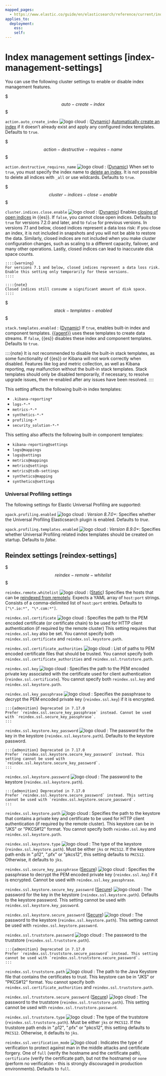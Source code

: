 ```yaml
---
mapped_pages:
  - https://www.elastic.co/guide/en/elasticsearch/reference/current/index-management-settings.html
applies_to:
  deployment:
    ess:
    self:
---
```


# Index management settings [index-management-settings]

You can use the following cluster settings to enable or disable index management features.

$$$auto-create-index$$$

`action.auto_create_index` ![logo cloud](https://doc-icons.s3.us-east-2.amazonaws.com/logo_cloud.svg "Supported on Elastic Cloud Hosted")
:   ([Dynamic](docs-content://deploy-manage/deploy/self-managed/configure-elasticsearch.md#dynamic-cluster-setting)) [Automatically create an index](https://www.elastic.co/docs/api/doc/elasticsearch/operation/operation-create) if it doesn’t already exist and apply any configured index templates. Defaults to `true`.

$$$action-destructive-requires-name$$$

`action.destructive_requires_name` ![logo cloud](https://doc-icons.s3.us-east-2.amazonaws.com/logo_cloud.svg "Supported on Elastic Cloud Hosted")
:   ([Dynamic](docs-content://deploy-manage/deploy/self-managed/configure-elasticsearch.md#dynamic-cluster-setting)) When set to `true`, you must specify the index name to [delete an index](https://www.elastic.co/docs/api/doc/elasticsearch/operation/operation-indices-delete). It is not possible to delete all indices with `_all` or use wildcards. Defaults to `true`.

$$$cluster-indices-close-enable$$$

`cluster.indices.close.enable` ![logo cloud](https://doc-icons.s3.us-east-2.amazonaws.com/logo_cloud.svg "Supported on Elastic Cloud Hosted")
:   ([Dynamic](docs-content://deploy-manage/deploy/self-managed/configure-elasticsearch.md#dynamic-cluster-setting)) Enables [closing of open indices](https://www.elastic.co/docs/api/doc/elasticsearch/operation/operation-indices-close) in {{es}}. If `false`, you cannot close open indices. Defaults to `true` for versions 7.2.0 and later, and to `false` for previous versions. In versions 7.1 and below, closed indices represent a data loss risk: if you close an index, it is not included in snapshots and you will not be able to restore the data. Similarly, closed indices are not included when you make cluster configuration changes, such as scaling to a different capacity, failover, and many other operations. Lastly, closed indices can lead to inaccurate disk space counts.

    ::::{warning}
    For versions 7.1 and below, closed indices represent a data loss risk. Enable this setting only temporarily for these versions.
    ::::

    ::::{note}
    Closed indices still consume a significant amount of disk space.
    ::::


$$$stack-templates-enabled$$$

`stack.templates.enabled`
:   ([Dynamic](docs-content://deploy-manage/deploy/self-managed/configure-elasticsearch.md#dynamic-cluster-setting)) If `true`, enables built-in index and component templates. [{{agent}}](docs-content://reference/fleet/index.md) uses these templates to create data streams. If `false`, {{es}} disables these index and component templates. Defaults to `true`.

::::{note}
It is not recommended to disable the built-in stack templates, as some functionality of {{es}} or Kibana will not work correctly when disabled. Features like log and metric collection, as well as Kibana reporting, may malfunction without the built-in stack templates. Stack templates should only be disabled temporarily, if necessary, to resolve upgrade issues, then re-enabled after any issues have been resolved.
::::


This setting affects the following built-in index templates:

* `.kibana-reporting*`
* `logs-*-*`
* `metrics-*-*`
* `synthetics-*-*`
* `profiling-*`
* `security_solution-*-*`

This setting also affects the following built-in component templates:

* `kibana-reporting@settings`
* `logs@mappings`
* `logs@settings`
* `metrics@mappings`
* `metrics@settings`
* `metrics@tsdb-settings`
* `synthetics@mapping`
* `synthetics@settings`

### Universal Profiling settings

The following settings for Elastic Universal Profiling are supported:

`xpack.profiling.enabled` ![logo cloud](https://doc-icons.s3.us-east-2.amazonaws.com/logo_cloud.svg "Supported on Elastic Cloud Hosted")
:   *Version 8.7.0+*: Specifies whether the Universal Profiling Elasticsearch plugin is enabled. Defaults to *true*.

`xpack.profiling.templates.enabled` ![logo cloud](https://doc-icons.s3.us-east-2.amazonaws.com/logo_cloud.svg "Supported on Elastic Cloud Hosted")
:   *Version 8.9.0+*: Specifies whether Universal Profiling related index templates should be created on startup. Defaults to *false*.


## Reindex settings [reindex-settings]

$$$reindex-remote-whitelist$$$

`reindex.remote.whitelist` ![logo cloud](https://doc-icons.s3.us-east-2.amazonaws.com/logo_cloud.svg "Supported on Elastic Cloud Hosted")
:   ([Static](docs-content://deploy-manage/deploy/self-managed/configure-elasticsearch.md#static-cluster-setting)) Specifies the hosts that can be [reindexed from remotely](https://www.elastic.co/docs/api/doc/elasticsearch/operation/operation-reindex). Expects a YAML array of `host:port` strings. Consists of a comma-delimited list of `host:port` entries. Defaults to `["\*.io:*", "\*.com:*"]`.

`reindex.ssl.certificate` ![logo cloud](https://doc-icons.s3.us-east-2.amazonaws.com/logo_cloud.svg "Supported on Elastic Cloud Hosted")
:   Specifies the path to the PEM encoded certificate (or certificate chain) to be used for HTTP client authentication (if required by the remote cluster) This setting requires that `reindex.ssl.key` also be set. You cannot specify both `reindex.ssl.certificate` and `reindex.ssl.keystore.path`.

`reindex.ssl.certificate_authorities` ![logo cloud](https://doc-icons.s3.us-east-2.amazonaws.com/logo_cloud.svg "Supported on Elastic Cloud Hosted")
:   List of paths to PEM encoded certificate files that should be trusted. You cannot specify both `reindex.ssl.certificate_authorities` and `reindex.ssl.truststore.path`.

`reindex.ssl.key` ![logo cloud](https://doc-icons.s3.us-east-2.amazonaws.com/logo_cloud.svg "Supported on Elastic Cloud Hosted")
:   Specifies the path to the PEM encoded private key associated with the certificate used for client authentication (`reindex.ssl.certificate`). You cannot specify both `reindex.ssl.key` and `reindex.ssl.keystore.path`.

`reindex.ssl.key_passphrase` ![logo cloud](https://doc-icons.s3.us-east-2.amazonaws.com/logo_cloud.svg "Supported on Elastic Cloud Hosted")
:   Specifies the passphrase to decrypt the PEM encoded private key (`reindex.ssl.key`) if it is encrypted.

    :::{admonition} Deprecated in 7.17.0
    Prefer `reindex.ssl.secure_key_passphrase` instead. Cannot be used with `reindex.ssl.secure_key_passphrase`.
    :::

`reindex.ssl.keystore.key_password` ![logo cloud](https://doc-icons.s3.us-east-2.amazonaws.com/logo_cloud.svg "Supported on Elastic Cloud Hosted")
:   The password for the key in the keystore (`reindex.ssl.keystore.path`). Defaults to the keystore password.

    :::{admonition} Deprecated in 7.17.0
    Prefer `reindex.ssl.keystore.secure_key_password` instead. This setting cannot be used with `reindex.ssl.keystore.secure_key_password`.
    :::

`reindex.ssl.keystore.password` ![logo cloud](https://doc-icons.s3.us-east-2.amazonaws.com/logo_cloud.svg "Supported on Elastic Cloud Hosted")
:   The password to the keystore (`reindex.ssl.keystore.path`).

    :::{admonition} Deprecated in 7.17.0
    Prefer `reindex.ssl.keystore.secure_password` instead. This setting cannot be used with `reindex.ssl.keystore.secure_password`.
    :::

`reindex.ssl.keystore.path` ![logo cloud](https://doc-icons.s3.us-east-2.amazonaws.com/logo_cloud.svg "Supported on Elastic Cloud Hosted")
:   Specifies the path to the keystore that contains a private key and certificate to be used for HTTP client authentication (if required by the remote cluster). This keystore can be in "JKS" or "PKCS#12" format. You cannot specify both `reindex.ssl.key` and `reindex.ssl.keystore.path`.

`reindex.ssl.keystore.type` ![logo cloud](https://doc-icons.s3.us-east-2.amazonaws.com/logo_cloud.svg "Supported on Elastic Cloud Hosted")
:   The type of the keystore (`reindex.ssl.keystore.path`). Must be either `jks` or `PKCS12`. If the keystore path ends in ".p12", ".pfx" or "pkcs12", this setting defaults to `PKCS12`. Otherwise, it defaults to `jks`.

`reindex.ssl.secure_key_passphrase` ([Secure](docs-content://deploy-manage/security/secure-settings.md)) ![logo cloud](https://doc-icons.s3.us-east-2.amazonaws.com/logo_cloud.svg "Supported on Elastic Cloud Hosted")
:   Specifies the passphrase to decrypt the PEM encoded private key (`reindex.ssl.key`) if it is encrypted. Cannot be used with `reindex.ssl.key_passphrase`.

`reindex.ssl.keystore.secure_key_password` ([Secure](docs-content://deploy-manage/security/secure-settings.md)) ![logo cloud](https://doc-icons.s3.us-east-2.amazonaws.com/logo_cloud.svg "Supported on Elastic Cloud Hosted")
:   The password for the key in the keystore (`reindex.ssl.keystore.path`). Defaults to the keystore password. This setting cannot be used with `reindex.ssl.keystore.key_password`.

`reindex.ssl.keystore.secure_password` ([Secure](docs-content://deploy-manage/security/secure-settings.md)) ![logo cloud](https://doc-icons.s3.us-east-2.amazonaws.com/logo_cloud.svg "Supported on Elastic Cloud Hosted")
:   The password to the keystore (`reindex.ssl.keystore.path`). This setting cannot be used with `reindex.ssl.keystore.password`.

`reindex.ssl.truststore.password` ![logo cloud](https://doc-icons.s3.us-east-2.amazonaws.com/logo_cloud.svg "Supported on Elastic Cloud Hosted")
:   The password to the truststore (`reindex.ssl.truststore.path`).

    :::{admonition} Deprecated in 7.17.0
    Prefer `reindex.ssl.truststore.secure_password` instead. This setting cannot be used with `reindex.ssl.truststore.secure_password`.
    :::

`reindex.ssl.truststore.path` ![logo cloud](https://doc-icons.s3.us-east-2.amazonaws.com/logo_cloud.svg "Supported on Elastic Cloud Hosted")
:   The path to the Java Keystore file that contains the certificates to trust. This keystore can be in "JKS" or "PKCS#12" format. You cannot specify both `reindex.ssl.certificate_authorities` and `reindex.ssl.truststore.path`.

`reindex.ssl.truststore.secure_password` ([Secure](docs-content://deploy-manage/security/secure-settings.md)) ![logo cloud](https://doc-icons.s3.us-east-2.amazonaws.com/logo_cloud.svg "Supported on Elastic Cloud Hosted")
:   The password to the truststore (`reindex.ssl.truststore.path`). This setting cannot be used with `reindex.ssl.truststore.password`.

`reindex.ssl.truststore.type` ![logo cloud](https://doc-icons.s3.us-east-2.amazonaws.com/logo_cloud.svg "Supported on Elastic Cloud Hosted")
:   The type of the truststore (`reindex.ssl.truststore.path`). Must be either `jks` or `PKCS12`. If the truststore path ends in ".p12", ".pfx" or "pkcs12", this setting defaults to `PKCS12`. Otherwise, it defaults to `jks`.

`reindex.ssl.verification_mode` ![logo cloud](https://doc-icons.s3.us-east-2.amazonaws.com/logo_cloud.svg "Supported on Elastic Cloud Hosted")
:   Indicates the type of verification to protect against man in the middle attacks and certificate forgery. One of `full` (verify the hostname and the certificate path), `certificate` (verify the certificate path, but not the hostname) or `none` (perform no verification - this is strongly discouraged in production environments). Defaults to `full`.